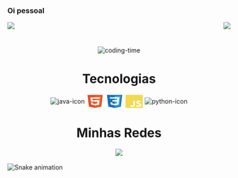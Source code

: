 ### Oi pessoal

<div>
  <img height="180em" src="https://github-readme-stats.vercel.app/api?username=Morioko&show_icons=true&theme=panda&include_all_commits=true&count_private=true"/>
  <img align="right" src="https://github-readme-stats.vercel.app/api/top-langs/?username=Morioko&layout=compact&langs_count=16&theme=panda"/>
</div>
<br>

<div  align="center"> 
  <div style="display: inline_block"><br>
    <img align="center" height="250" alt="coding-time" src="https://i.pinimg.com/originals/a2/b4/ae/a2b4ae4ebabcd10ff10a1581366f6df2.gif">
    <h1 align="center">Tecnologias</h1>
    <img align="center" height="30" width="40" alt="java-icon"  src="https://raw.githubusercontent.com/jmnote/z-icons/master/svg/java.svg">
    <img align="center" height="30" width="40" alt="html-icon" src="https://raw.githubusercontent.com/devicons/devicon/master/icons/html5/html5-original.svg">
    <img align="center" height="30" width="40" alt="css-icon" src="https://raw.githubusercontent.com/devicons/devicon/master/icons/css3/css3-original.svg">
    <img align="center" height="30" width="40" alt="js-icon"  src="https://raw.githubusercontent.com/devicons/devicon/master/icons/javascript/javascript-plain.svg">
    <img align="center" height="30" width="40" alt="python-icon"  src="https://raw.githubusercontent.com/jmnote/z-icons/master/svg/python.svg">
    
   </div>
   <h1 align="center">Minhas Redes</h1>
   <a href = "https://www.linkedin.com/in/cristiano-silva-mori9080">
      <img width="25" src="https://cdn-icons-png.flaticon.com/256/174/174857.png">
    </a>
</div>

![Snake animation](https://github.com/Morioko/Morioko/blob/output/github-contribution-grid-snake.svg)
